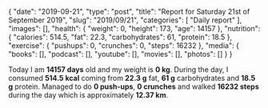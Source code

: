{
    "date": "2019-09-21",
    "type": "post",
    "title": "Report for Saturday 21st of September 2019",
    "slug": "2019\/09\/21",
    "categories": [
        "Daily report"
    ],
    "images": [],
    "health": {
        "weight": 0,
        "height": 173,
        "age": 14157
    },
    "nutrition": {
        "calories": 514.5,
        "fat": 22.3,
        "carbohydrates": 61,
        "protein": 18.5
    },
    "exercise": {
        "pushups": 0,
        "crunches": 0,
        "steps": 16232
    },
    "media": {
        "books": [],
        "podcast": [],
        "youtube": [],
        "movies": [],
        "photos": []
    }
}

Today I am <strong>14157 days</strong> old and my weight is <strong>0 kg</strong>. During the day, I consumed <strong>514.5 kcal</strong> coming from <strong>22.3 g</strong> fat, <strong>61 g</strong> carbohydrates and <strong>18.5 g</strong> protein. Managed to do <strong>0 push-ups</strong>, <strong>0 crunches</strong> and walked <strong>16232 steps</strong> during the day which is approximately <strong>12.37 km</strong>.